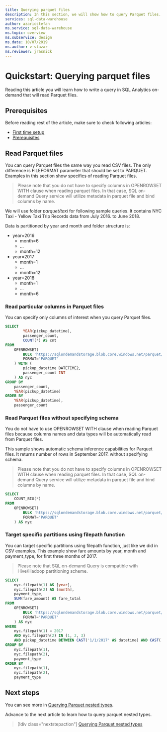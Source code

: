 ```yaml
---
title: Querying parquet files
description: In this section, we will show how to query Parquet files.
services: sql-data-warehouse
author: azaricstefan
ms.service: sql-data-warehouse
ms.topic: overview
ms.subservice: design
ms.date: 10/07/2019
ms.author: v-stazar
ms.reviewer: jrasnick
---
```


# Quickstart: Querying parquet files 

Reading this article you will learn how to write a query in SQL Analytics on-demand that will read Parquet files.


## Prerequisites

Before reading rest of the article, make sure to check following articles:
- [First time setup](query-data-in-storage.md#first-time-setup)
- [Prerequisites](query-data-in-storage.md#prerequisites)


## Read Parquet files

You can query Parquet files the same way you read CSV files. The only difference is FILEFORMAT parameter that should be set to PARQUET. Examples in this section show specifics of reading Parquet files.

> Please note that you do not have to specify columns in OPENROWSET WITH clause when reading parquet files. In that case, SQL on-demand Query service will utilize metadata in parquet file and bind columns by name.  

We will use folder *parquet/taxi* for following sample queries. It contains NYC Taxi - Yellow Taxi Trip Records data from July 2016. to June 2018.

Data is partitioned by year and month and folder structure is:

- year=2016
  - month=6
  - ...
  - month=12
- year=2017
  - month=1
  - ...
  - month=12
- year=2018
  - month=1
  - ...
  - month=6



### Read particular columns in Parquet files

You can specify only columns of interest when you query Parquet files.

```sql
SELECT 
		YEAR(pickup_datetime),
		passenger_count,
		COUNT(*) AS cnt
FROM  
	OPENROWSET(
		BULK 'https://sqlondemandstorage.blob.core.windows.net/parquet/taxi/*/*/*', 
		FORMAT='PARQUET'
	) WITH (
		pickup_datetime DATETIME2, 
		passenger_count INT
	) AS nyc
GROUP BY 
	passenger_count,
	YEAR(pickup_datetime)
ORDER BY
	YEAR(pickup_datetime),
	passenger_count
```



### Read Parquet files without specifying schema

You do not have to use OPENROWSET WITH clause when reading Parquet files because columns names and data types will be automatically read from Parquet files. 

This sample shows automatic schema inference capabilities for Parquet files. It returns number of rows in September 2017. without specifying schema. 

> Please note that you do not have to specify columns in OPENROWSET WITH clause when reading parquet files. In that case, SQL on-demand Query service will utilize metadata in parquet file and bind columns by name.  

```sql
SELECT 
	COUNT_BIG(*)
FROM  
	OPENROWSET(
		BULK 'https://sqlondemandstorage.blob.core.windows.net/parquet/taxi/year=2017/month=9/*.parquet',
		FORMAT='PARQUET'
	) AS nyc
```



### Target specific partitions using filepath function

You can target specific partitions using filepath function, just like we did in CSV examples. This example show fare amounts by year, month and payment_type, for first three months of 2017.

> Please note that SQL on-demand Query is compatible with Hive/Hadoop partitioning scheme.

```sql
SELECT 
	nyc.filepath(1) AS [year],
	nyc.filepath(2) AS [month],
	payment_type,
	SUM(fare_amount) AS fare_total
FROM  
	OPENROWSET(
		BULK 'https://sqlondemandstorage.blob.core.windows.net/parquet/taxi/year=*/month=*/*.parquet', 
		FORMAT='PARQUET'
	) AS nyc
WHERE 
	nyc.filepath(1) = 2017 
	AND nyc.filepath(2) IN (1, 2, 3)
	AND pickup_datetime BETWEEN CAST('1/1/2017' AS datetime) AND CAST('3/31/2017' AS datetime)
GROUP BY 
	nyc.filepath(1),
	nyc.filepath(2),
	payment_type
ORDER BY
	nyc.filepath(1),
	nyc.filepath(2),
	payment_type
```

## Next steps

You can see more in [Querying Parquet nested types](querying-parquet-nested-types.md).

Advance to the next article to learn how to query parquet nested types.
> [!div class="nextstepaction"]
> [Querying Parquet nested types](querying-parquet-nested-types.md)
